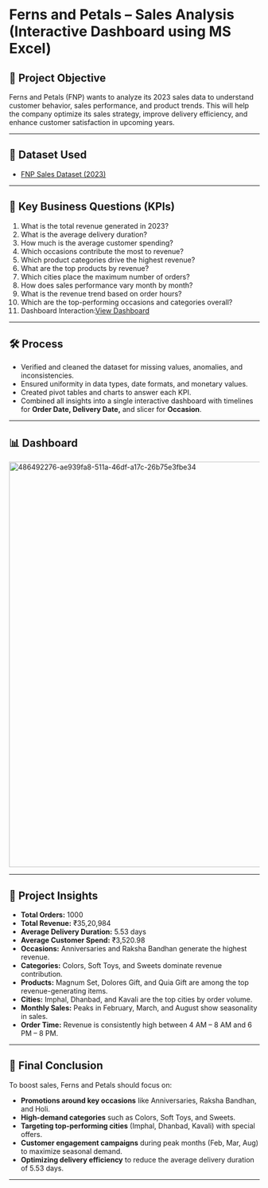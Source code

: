 # Ferns and Petals – Sales Analysis (Interactive Dashboard using MS Excel)

## 📌 Project Objective  
Ferns and Petals (FNP) wants to analyze its 2023 sales data to understand customer behavior, sales performance, and product trends. This will help the company optimize its sales strategy, improve delivery efficiency, and enhance customer satisfaction in upcoming years.  

---

## 📂 Dataset Used  
- <a href="https://github.com/Shaik-Hafeez110/fnp_sales_analysis_dashboard_using_excel/tree/main/fnp_datasets">FNP Sales Dataset (2023)</a>

---

## 🎯 Key Business Questions (KPIs)  
1. What is the total revenue generated in 2023?  
2. What is the average delivery duration?  
3. How much is the average customer spending?  
4. Which occasions contribute the most to revenue?  
5. Which product categories drive the highest revenue?  
6. What are the top products by revenue?  
7. Which cities place the maximum number of orders?  
8. How does sales performance vary month by month?  
9. What is the revenue trend based on order hours?  
10. Which are the top-performing occasions and categories overall?
11. Dashboard Interaction:<a href="https://github.com/Shaik-Hafeez110/fnp_sales_analysis_dashboard_using_excel/blob/main/fnp_dashboard.png">View Dashboard</a>

---

## 🛠️ Process  
- Verified and cleaned the dataset for missing values, anomalies, and inconsistencies.  
- Ensured uniformity in data types, date formats, and monetary values.  
- Created pivot tables and charts to answer each KPI.  
- Combined all insights into a single interactive dashboard with timelines for **Order Date, Delivery Date,** and slicer for **Occasion**.  

---

## 📊 Dashboard

<img width="1825" height="814" alt="486492276-ae939fa8-511a-46df-a17c-26b75e3fbe34" src="https://github.com/user-attachments/assets/5666d648-8c12-46b3-98a4-706f9f48e5e9" />

---

## 🔑 Project Insights  
- **Total Orders:** 1000  
- **Total Revenue:** ₹35,20,984  
- **Average Delivery Duration:** 5.53 days  
- **Average Customer Spend:** ₹3,520.98  
- **Occasions:** Anniversaries and Raksha Bandhan generate the highest revenue.  
- **Categories:** Colors, Soft Toys, and Sweets dominate revenue contribution.  
- **Products:** Magnum Set, Dolores Gift, and Quia Gift are among the top revenue-generating items.  
- **Cities:** Imphal, Dhanbad, and Kavali are the top cities by order volume.  
- **Monthly Sales:** Peaks in February, March, and August show seasonality in sales.  
- **Order Time:** Revenue is consistently high between 4 AM – 8 AM and 6 PM – 8 PM.  

---

## 📌 Final Conclusion  
To boost sales, Ferns and Petals should focus on:  
- **Promotions around key occasions** like Anniversaries, Raksha Bandhan, and Holi.  
- **High-demand categories** such as Colors, Soft Toys, and Sweets.  
- **Targeting top-performing cities** (Imphal, Dhanbad, Kavali) with special offers.  
- **Customer engagement campaigns** during peak months (Feb, Mar, Aug) to maximize seasonal demand.  
- **Optimizing delivery efficiency** to reduce the average delivery duration of 5.53 days.  

---
